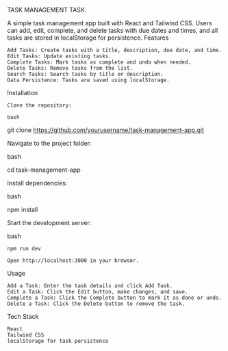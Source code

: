 TASK MANAGEMENT TASK.

A simple task management app built with React and Tailwind CSS. Users can add, edit, complete, and delete tasks with due dates and times, and all tasks are stored in localStorage for persistence.
Features

    Add Tasks: Create tasks with a title, description, due date, and time.
    Edit Tasks: Update existing tasks.
    Complete Tasks: Mark tasks as complete and undo when needed.
    Delete Tasks: Remove tasks from the list.
    Search Tasks: Search tasks by title or description.
    Data Persistence: Tasks are saved using localStorage.

Installation

    Clone the repository:

    bash

git clone https://github.com/yourusername/task-management-app.git

Navigate to the project folder:

bash

cd task-management-app

Install dependencies:

bash

npm install

Start the development server:

bash

    npm run dev

    Open http://localhost:3000 in your browser.

Usage

    Add a Task: Enter the task details and click Add Task.
    Edit a Task: Click the Edit button, make changes, and save.
    Complete a Task: Click the Complete button to mark it as done or undo.
    Delete a Task: Click the Delete button to remove the task.

Tech Stack

    React
    Tailwind CSS
    localStorage for task persistence


